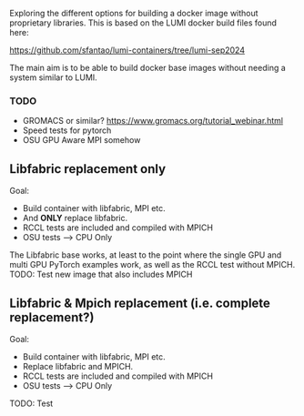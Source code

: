 Exploring the different options for building a docker image without proprietary libraries. 
This is based on the LUMI docker build files found here:

https://github.com/sfantao/lumi-containers/tree/lumi-sep2024


The main aim is to be able to build docker base images without needing a system similar to LUMI.  

### TODO
- GROMACS or similar? https://www.gromacs.org/tutorial_webinar.html
- Speed tests for pytorch
- OSU GPU Aware MPI somehow

## Libfabric replacement only

Goal: 
- Build container with libfabric, MPI etc. 
- And **ONLY** replace libfabric.
- RCCL tests are included and compiled with MPICH
- OSU tests --> CPU Only

The Libfabric base works, at least to the point where the single GPU and multi GPU PyTorch examples work, as well as the RCCL test without MPICH.
TODO: Test new image that also includes MPICH

## Libfabric & Mpich replacement (i.e. complete replacement?)

Goal: 
- Build container with libfabric, MPI etc. 
- Replace libfabric and MPICH.
- RCCL tests are included and compiled with MPICH
- OSU tests --> CPU Only

TODO: Test 